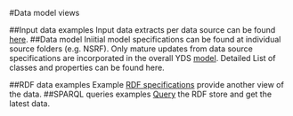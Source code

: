 #Data model views

##Input data examples
Input data extracts per data source can be found [here](https://github.com/YourDataStories/ontology/blob/master/Overall%20model/Input%20Data%20Examples.md).
##Data model
Iniitial model specifications can be found at individual source folders (e.g. NSRF). Only mature updates from data source specifications are incorporated in the overall YDS [model](https://github.com/YourDataStories/ontology/blob/master/Overall%20model/YDS%20model.owl). 
Detailed List of classes and properties can be found here.

##RDF data examples
Example [RDF specifications](https://github.com/YourDataStories/ontology/blob/master/Overall%20model/RDF%20Data%20Examples.md) provide another view of the data.
##SPARQL queries examples
[Query](https://github.com/YourDataStories/ontology/blob/master/Overall%20model/SPARQL%20queries.md) the RDF store and get the latest data.

